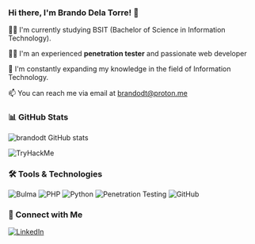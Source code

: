 ### Hi there, I'm Brando Dela Torre! 👋

👨‍🎓 I'm currently studying BSIT (Bachelor of Science in Information Technology).

🧑‍💻 I'm an experienced **penetration tester** and passionate web developer

🌱 I'm constantly expanding my knowledge in the field of Information Technology.

📫 You can reach me via email at [brandodt@proton.me](mailto:brandodt@proton.me)

### 📊 GitHub Stats

![brandodt GitHub stats](https://github-readme-stats.vercel.app/api?username=brandodt&show_icons=true&theme=radical)

![TryHackMe](https://tryhackme-badges.s3.amazonaws.com/dwaynelifter.png)

### 🛠️ Tools & Technologies

![Bulma](https://img.shields.io/badge/Bulma-00D1B2?style=flat&logo=bulma&logoColor=white)
![PHP](https://img.shields.io/badge/PHP-777BB4?style=flat&logo=php&logoColor=white)
![Python](https://img.shields.io/badge/Python-3776AB?style=flat&logo=python&logoColor=white)
![Penetration Testing](https://img.shields.io/badge/Penetration_Testing-000000?style=flat&logo=kali-linux&logoColor=white)
![GitHub](https://img.shields.io/badge/GitHub-181717?style=flat&logo=github&logoColor=white)

### 🔗 Connect with Me

[![LinkedIn](https://img.shields.io/badge/LinkedIn-0A66C2?style=flat&logo=linkedin&logoColor=white)](https://www.linkedin.com/in/brandodt)
